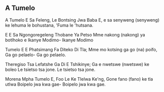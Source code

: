 ## A Tumelo

A Tumelo E Sa Feleng, Le Bontsing Jwa Baba
E, e sa senyweng (senyweng) ke lehuma le bohustana,
'Fuma le 'hutsana.

E E Sa Ngongoregeleng Thobane Ya Petso
Mme nakong (nakong) ya botlhoko e Ikanye Modimo-
Ikanye Modimo

Tumelo E E Phatsimang Fa Diteko Di Tla;
Mme mo kotsing ga go (na) poifo, Ga go pelaelo-
Ga go pelaelo.

Theregiso Tsa Lefatshe Ga Di E Tshikinye;
Ga e nwetswe (nwetswe) ke boleo Le tsietso tsa jone. Le
tsietso tsa jone.

Morena Mpha Tumelo E, Foo Le Ke Tlelwa Ke'ng,
Gone fano (fano) ke tla utlwa Boipelo jwa kwa gae-
Boipelo jwa kwa gae.

